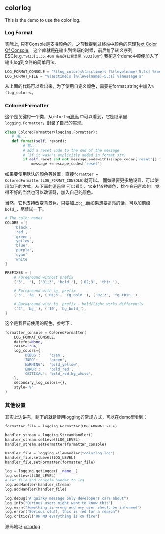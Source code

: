 ## colorlog

This is the demo to use the color log.

### Log Format
实际上, 只有Console是支持颜色的，之前我提到过终端中颜色的原理[Text Color Of Console](https://bearfly1990.github.io/2018/04/21/ColorfulConsole/)。
这个库就是在输出到终端的时候，前后加了转义序列ESC(e.g.`"\033[1;35;40m 高亮洋红背景黑 \033[0m"`)
我在这个demo中顺便加入了输出log到文件的简单用法。
```python
LOG_FORMAT_CONSOLE = "%(log_color)s%(asctime)s [%(levelname)-5.5s] %(message)s"
LOG_FORMAT_FILE = "%(asctime)s [%(levelname)-5.5s] %(message)s"
```
从上面的代码可以看出来，为了使用自定义颜色，需要在format string中加入`%(log_color)s`。

### ColoredFormatter
这个是关键的一个类，从`colorlog`[源码](https://github.com/borntyping/python-colorlog/blob/master/colorlog/colorlog.py)
中可以看到，它是继承自`logging.Formatter`，封装了自己的实现。
```python
class ColoredFormatter(logging.Formatter):
   # 略...
   def format(self, record):
        # 略...
        # Add a reset code to the end of the message
        # (if it wasn't explicitly added in format str)
        if self.reset and not message.endswith(escape_codes['reset']):
            message += escape_codes['reset']
```
如果要使用默认的颜色等设置，直接`formatter = ColoredFormatter(LOG_FORMAT_CONSOLE)`就可以。
而如果要更多地设置，可以使用如下的方式，从下面的[源码](https://github.com/borntyping/python-colorlog/blob/master/colorlog/escape_codes.py)里
可以看到，它支持8种颜色，挑个自己喜欢的，觉得不好的当然也可以改源码，加入自己的颜色。

当然，它也支持改变背景色，只要加上`bg_`,而如果想要高亮的话，可以加前缀`bold_`，尽情试一下。
```python
# The color names
COLORS = [
    'black',
    'red',
    'green',
    'yellow',
    'blue',
    'purple',
    'cyan',
    'white'
]

PREFIXES = [
    # Foreground without prefix
    ('3', ''), ('01;3', 'bold_'), ('02;3', 'thin_'),

    # Foreground with fg_ prefix
    ('3', 'fg_'), ('01;3', 'fg_bold_'), ('02;3', 'fg_thin_'),

    # Background with bg_ prefix - bold/light works differently
    ('4', 'bg_'), ('10', 'bg_bold_'),
]
```
这个是我目前使用的配色，参考下：
```python
formatter_console = ColoredFormatter(
	LOG_FORMAT_CONSOLE,
	datefmt=None,
	reset=True,
	log_colors={
		'DEBUG':    'cyan',
		'INFO':     'green',
		'WARNING':  'bold_yellow',
		'ERROR':    'bold_red',
		'CRITICAL': 'bold_red,bg_white',
	},
	secondary_log_colors={},
	style='%'
)
```
### 其他设置
其实上边讲完，剩下的就是使用logging的常规方式，可以在demo里看到：
```python
formatter_file = logging.Formatter(LOG_FORMAT_FILE)

handler_stream = logging.StreamHandler()
handler_stream.setLevel(LOG_LEVEL)
handler_stream.setFormatter(formatter_console)

handler_file = logging.FileHandler("colorlog.log")
handler_file.setLevel(LOG_LEVEL)
handler_file.setFormatter(formatter_file)

log = logging.getLogger(__name__)
log.setLevel(LOG_LEVEL)
# set file and console hander to log
log.addHandler(handler_stream)
log.addHandler(handler_file)

log.debug("A quirky message only developers care about")
log.info("Curious users might want to know this")
log.warn("Something is wrong and any user should be informed")
log.error("Serious stuff, this is red for a reason")
log.critical("OH NO everything is on fire")
```

源码地址:[colorlog](https://github.com/borntyping/python-colorlog)






